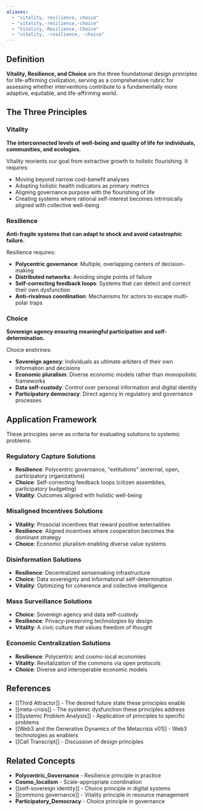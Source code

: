 ```yaml
---
aliases:
  - "vitality, resilience, choice"
  - "vitality,-resilience,-choice"
  - "Vitality,-Resilience,-Choice"
  - "vitality, -resilience, -choice"
---
```



## Definition

**Vitality, Resilience, and Choice** are the three foundational design principles for life-affirming civilization, serving as a comprehensive rubric for assessing whether interventions contribute to a fundamentally more adaptive, equitable, and life-affirming world.

## The Three Principles

### Vitality
**The interconnected levels of well-being and quality of life for individuals, communities, and ecologies.**

Vitality reorients our goal from extractive growth to holistic flourishing. It requires:
- Moving beyond narrow cost-benefit analyses
- Adopting holistic health indicators as primary metrics
- Aligning governance purpose with the flourishing of life
- Creating systems where rational self-interest becomes intrinsically aligned with collective well-being

### Resilience  
**Anti-fragile systems that can adapt to shock and avoid catastrophic failure.**

Resilience requires:
- **Polycentric governance**: Multiple, overlapping centers of decision-making
- **Distributed networks**: Avoiding single points of failure
- **Self-correcting feedback loops**: Systems that can detect and correct their own dysfunction
- **Anti-rivalrous coordination**: Mechanisms for actors to escape multi-polar traps

### Choice
**Sovereign agency ensuring meaningful participation and self-determination.**

Choice enshrines:
- **Sovereign agency**: Individuals as ultimate arbiters of their own information and decisions
- **Economic pluralism**: Diverse economic models rather than monopolistic frameworks
- **Data self-custody**: Control over personal information and digital identity
- **Participatory democracy**: Direct agency in regulatory and governance processes

## Application Framework

These principles serve as criteria for evaluating solutions to systemic problems:

### Regulatory Capture Solutions
- **Resilience**: Polycentric governance, "extitutions" (external, open, participatory organizations)
- **Choice**: Self-correcting feedback loops (citizen assemblies, participatory budgeting)
- **Vitality**: Outcomes aligned with holistic well-being

### Misaligned Incentives Solutions  
- **Vitality**: Prosocial incentives that reward positive externalities
- **Resilience**: Aligned incentives where cooperation becomes the dominant strategy
- **Choice**: Economic pluralism enabling diverse value systems

### Disinformation Solutions
- **Resilience**: Decentralized sensemaking infrastructure
- **Choice**: Data sovereignty and informational self-determination  
- **Vitality**: Optimizing for coherence and collective intelligence

### Mass Surveillance Solutions
- **Choice**: Sovereign agency and data self-custody
- **Resilience**: Privacy-preserving technologies by design
- **Vitality**: A civic culture that values freedom of thought

### Economic Centralization Solutions
- **Resilience**: Polycentric and cosmo-local economies
- **Vitality**: Revitalization of the commons via open protocols
- **Choice**: Diverse and interoperable economic models

## References

- [[Third Attractor]] - The desired future state these principles enable
- [[meta-crisis]] - The systemic dysfunction these principles address
- [[Systemic Problem Analysis]] - Application of principles to specific problems
- [[Web3 and the Generative Dynamics of the Metacrisis v01]] - Web3 technologies as enablers
- [[Call Transcript]] - Discussion of design principles

## Related Concepts

- **Polycentric_Governance** - Resilience principle in practice
- **Cosmo_localism** - Scale-appropriate coordination
- [[self-sovereign identity]] - Choice principle in digital systems
- [[commons governance]] - Vitality principle in resource management
- **Participatory_Democracy** - Choice principle in governance
